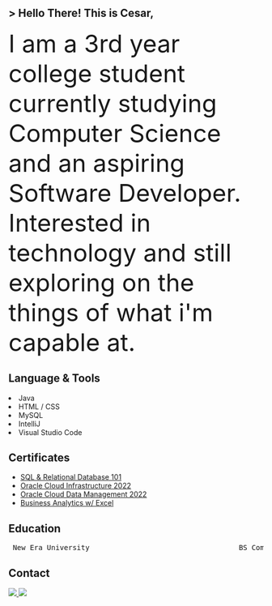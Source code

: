 <!-- Introduction -->
<h2>  
  > Hello There! This is Cesar,
</h2>

<!-- About Me -->
<font size="7"> I am a 3rd year college student currently studying Computer Science and an aspiring Software Developer. Interested in technology and still exploring on the things of what i'm capable at. </font>

<!-- Languanges -->
<h2>
  Language & Tools
</h2>
<p>
  <li> Java </li>
  <li> HTML / CSS </li>
  <li> MySQL </li>
  <li> IntelliJ </li>
  <li> Visual Studio Code </li>  
</p>

<!-- Certificates -->
<h2>Certificates</h2>
<ul>
  <li><a href="https://courses.cognitiveclass.ai/certificates/5b784c8931304ad3a0f74a630b191b48">SQL & Relational Database 101</a></li>
  <li><a href="https://catalog-education.oracle.com/pls/certview/sharebadge?id=39C1FB3A127D661C565496F9472E99730F796B68696BD30D044C39E4697D737E">Oracle Cloud Infrastructure 2022</a></li>
  <li><a href="https://catalog-education.oracle.com/pls/certview/sharebadge?id=8083721A3213730841BB443D2850C36C2DAFA0A05833F6BAB05B97FD37D86387">Oracle Cloud Data Management 2022</a></li>
  <li><a href="https://simpli-web.app.link/e/VGIGCe5VTCb">Business Analytics w/ Excel</a></li>
</ul>

<!-- Education -->
## Education
<p align="middle">
<pre>
 New Era University                                   BS Computer Science                                    2021 - Present 
</pre>
</p>

<!-- Contact -->
## Contact
<a href = "mailto: cesar.jimenez@neu.edu.ph">
<img src="https://img.shields.io/badge/gmail-%23EA4335?style=for-the-badge&logo=gmail&logoColor=white"/>
</a>

<a href="https://www.linkedin.com/in/cesarjuliusjimenez">
 <img src="https://img.shields.io/badge/LinkedIn-%230A66C2?style=for-the-badge&logo=linkedin"/>
</a>
